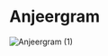 # Anjeergram
![Anjeergram (1)](https://github.com/makhammadsoliyev/Anjeergram/assets/149594973/e9beb2b4-c5dc-470b-81e3-38cb7e72f3d1)
